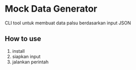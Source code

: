 # Mock Data Generator
CLI tool untuk membuat data palsu berdasarkan input JSON

## How to use
1. install
2. siapkan input
3. jalankan perintah
